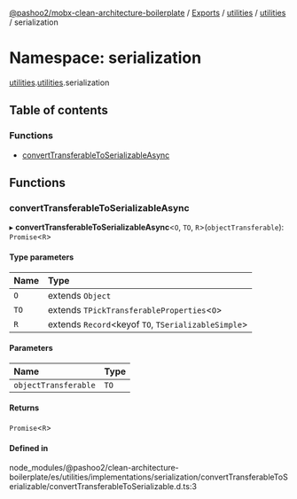 [@pashoo2/mobx-clean-architecture-boilerplate](../README.md) / [Exports](../modules.md) / [utilities](utilities.md) / [utilities](utilities.utilities-1.md) / serialization

# Namespace: serialization

[utilities](utilities.md).[utilities](utilities.utilities-1.md).serialization

## Table of contents

### Functions

- [convertTransferableToSerializableAsync](utilities.utilities-1.serialization.md#converttransferabletoserializableasync)

## Functions

### convertTransferableToSerializableAsync

▸ **convertTransferableToSerializableAsync**<`O`, `TO`, `R`\>(`objectTransferable`): `Promise`<`R`\>

#### Type parameters

| Name | Type |
| :------ | :------ |
| `O` | extends `Object` |
| `TO` | extends `TPickTransferableProperties`<`O`\> |
| `R` | extends `Record`<keyof `TO`, `TSerializableSimple`\> |

#### Parameters

| Name | Type |
| :------ | :------ |
| `objectTransferable` | `TO` |

#### Returns

`Promise`<`R`\>

#### Defined in

node_modules/@pashoo2/clean-architecture-boilerplate/es/utilities/implementations/serialization/convertTransferableToSerializable/convertTransferableToSerializable.d.ts:3
